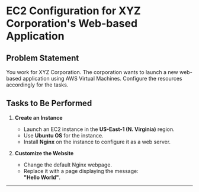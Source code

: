 # EC2 Configuration for XYZ Corporation's Web-based Application

## Problem Statement
You work for XYZ Corporation. The corporation wants to launch a new web-based application using AWS Virtual Machines. Configure the resources accordingly for the tasks.

## Tasks to Be Performed

1. **Create an Instance**  
   - Launch an EC2 instance in the **US-East-1 (N. Virginia)** region.
   - Use **Ubuntu OS** for the instance.
   - Install **Nginx** on the instance to configure it as a web server.

2. **Customize the Website**  
   - Change the default Nginx webpage.
   - Replace it with a page displaying the message:  
     **"Hello World"**.
---
